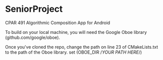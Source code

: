 # SeniorProject
CPAR 491 Algorithmic Composition App for Android

To build on your local machine, you will need the Google Oboe library (github.com/google/oboe).

Once you've cloned the repo, change the path on line 23 of CMakeLists.txt to the path of the Oboe library.
  set (OBOE_DIR /*YOUR PATH HERE*/)
